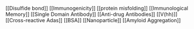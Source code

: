 [[Disulfide bond]]
[[Immunogenicity]]
[[protein misfolding]]
[[Immunological Memory]]
[[Single Domain Antibody]]
[[Anti-drug Antibodies]]
[[V(hh)]]
[[Cross-reactive Adas]]
[[BSA]]
[[Nanoparticle]]
[[Amyloid Aggregation]]
